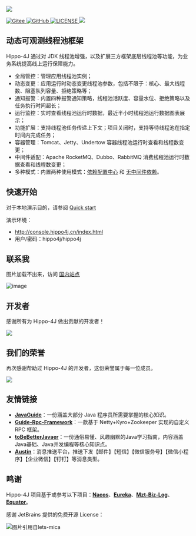![](https://images-machen.oss-cn-beijing.aliyuncs.com/hippo4j-logo-logoly.png)

<p>
  <a href="https://gitee.com/longtai-cn/hippo4j" target="_blank">
    <img alt="Gitee" src="https://gitee.com/longtai-cn/hippo4j/badge/star.svg?theme=gvp">
  </a>
  <a href="https://github.com/longtai-cn/hippo4j" target="_blank">
    <img alt="GitHub" src="https://img.shields.io/github/stars/longtai-cn/hippo4j?label=Stars&style=flat-square&logo=GitHub">
  </a>
  <a href="https://github.com/longtai-cn/hippo4j/blob/develop/LICENSE">
    <img src="https://img.shields.io/github/license/longtai-cn/hippo4j?color=42b883&style=flat-square" alt="LICENSE">
  </a>
  <a title="Hits" target="_blank" href="https://github.com/longtai-cn/hippo4j">
    <img src="https://hits.b3log.org/acmenlt/dynamic-threadpool.svg">
  </a>
</p>

## 动态可观测线程池框架

Hippo-4J 通过对 JDK 线程池增强，以及扩展三方框架底层线程池等功能，为业务系统提高线上运行保障能力。

- 全局管控：管理应用线程池实例；
- 动态变更：应用运行时动态变更线程池参数，包括不限于：核心、最大线程数、阻塞队列容量、拒绝策略等；
- 通知报警：内置四种报警通知策略，线程池活跃度、容量水位、拒绝策略以及任务执行时间超长；
- 运行监控：实时查看线程池运行时数据，最近半小时线程池运行数据图表展示；
- 功能扩展：支持线程池任务传递上下文；项目关闭时，支持等待线程池在指定时间内完成任务；
- 容器管理：Tomcat、Jetty、Undertow 容器线程池运行时查看和线程数变更；
- 中间件适配：Apache RocketMQ、Dubbo、RabbitMQ 消费线程池运行时数据查看和线程数变更；
- 多种模式：内置两种使用模式：[依赖配置中心](https://hippo4j.cn/pages/2f674h/) 和 [无中间件依赖](https://hippo4j.cn/pages/2f674a/)。

## 快速开始

对于本地演示目的，请参阅 [Quick start](https://hippo4j.cn/pages/793dcb/)

演示环境：
- http://console.hippo4j.cn/index.html
- 用户/密码：hippo4j/hippo4j

## 联系我

图片加载不出来，访问 [国内站点](https://hippo4j.cn/pages/dd137d/)

![image](https://user-images.githubusercontent.com/77398366/169202380-6c068acd-700a-41fa-8823-e01c92bb5e88.png)

## 开发者

感谢所有为 Hippo-4J 做出贡献的开发者！

<a href="https://github.com/longtai-cn/hippo4j/graphs/contributors"><img src="https://opencollective.com/hippo4j/contributors.svg?width=890" /></a>

## 我们的荣誉

再次感谢帮助过 Hippo-4J 的开发者，这份荣誉属于每一位成员。

![](https://user-images.githubusercontent.com/77398366/170607238-7308c9be-1d63-46a6-852c-eef2e4cf7405.JPG)


## 友情链接

- [**JavaGuide**](https://github.com/Snailclimb/JavaGuide)：一份涵盖大部分 Java 程序员所需要掌握的核心知识。
- [**Guide-Rpc-Framework**](https://github.com/Snailclimb/guide-rpc-framework)：一款基于 Netty+Kyro+Zookeeper 实现的自定义 RPC 框架。
- [**toBeBetterJavaer**](https://github.com/itwanger/toBeBetterJavaer)：一份通俗易懂、风趣幽默的Java学习指南，内容涵盖Java基础、Java并发编程等核心知识点。
- [**Austin**](https://github.com/ZhongFuCheng3y/austin)：消息推送平台，推送下发【邮件】【短信】【微信服务号】【微信小程序】【企业微信】【钉钉】等消息类型。

## 鸣谢

Hippo-4J 项目基于或参考以下项目：[**Nacos**](https://github.com/alibaba/nacos)、[**Eureka**](https://github.com/Netflix/Eureka)、[**Mzt-Biz-Log**](https://github.com/mouzt/mzt-biz-log)、[**Equator**](https://github.com/dadiyang/equator)。

感谢 JetBrains 提供的免费开源 License：

<p>
    <img src="https://images.gitee.com/uploads/images/2020/0406/220236_f5275c90_5531506.png" alt="图片引用自lets-mica" style="float:left;">
</p>
